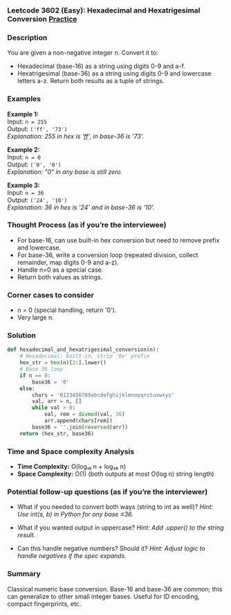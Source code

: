 ### Leetcode 3602 (Easy): Hexadecimal and Hexatrigesimal Conversion [Practice](https://leetcode.com/problems/hexadecimal-and-hexatrigesimal-conversion)

### Description  
You are given a non-negative integer n. Convert it to:
- Hexadecimal (base-16) as a string using digits 0-9 and a-f.
- Hexatrigesimal (base-36) as a string using digits 0-9 and lowercase letters a-z.
Return both results as a tuple of strings.

### Examples  
**Example 1:**  
Input: `n = 255`  
Output: `('ff', '73')`  
*Explanation: 255 in hex is 'ff', in base-36 is '73'.*

**Example 2:**  
Input: `n = 0`  
Output: `('0', '0')`  
*Explanation: "0" in any base is still zero.*

**Example 3:**  
Input: `n = 36`  
Output: `('24', '10')`  
*Explanation: 36 in hex is '24' and in base-36 is '10'.*


### Thought Process (as if you’re the interviewee)  
- For base-16, can use built-in hex conversion but need to remove prefix and lowercase.
- For base-36, write a conversion loop (repeated division, collect remainder, map digits 0-9 and a-z).
- Handle n=0 as a special case.
- Return both values as strings.

### Corner cases to consider  
- n = 0 (special handling, return '0').
- Very large n.

### Solution

```python
def hexadecimal_and_hexatrigesimal_conversion(n):
    # Hexadecimal: built-in, strip '0x' prefix
    hex_str = hex(n)[2:].lower()
    # Base 36 loop
    if n == 0:
        base36 = '0'
    else:
        chars = '0123456789abcdefghijklmnopqrstuvwxyz'
        val, arr = n, []
        while val > 0:
            val, rem = divmod(val, 36)
            arr.append(chars[rem])
        base36 = ''.join(reversed(arr))
    return (hex_str, base36)
```

### Time and Space complexity Analysis  
- **Time Complexity:** O(log₁₆ n + log₃₆ n)
- **Space Complexity:** O(1) (both outputs at most O(log n) string length)

### Potential follow-up questions (as if you’re the interviewer)  

- What if you needed to convert both ways (string to int as well)?
  *Hint: Use int(s, b) in Python for any base ≤36.*

- What if you wanted output in uppercase?
  *Hint: Add .upper() to the string result.*

- Can this handle negative numbers? Should it?
  *Hint: Adjust logic to handle negatives if the spec expands.*

### Summary
Classical numeric base conversion. Base-16 and base-36 are common; this can generalize to other small integer bases. Useful for ID encoding, compact fingerprints, etc.